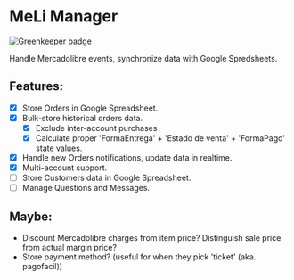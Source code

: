 # MeLi Manager

[![Greenkeeper badge](https://badges.greenkeeper.io/tmilar/meli-manager.svg)](https://greenkeeper.io/)

Handle Mercadolibre events, synchronize data with Google Spredsheets.

## Features:
- [x] Store Orders in Google Spreadsheet.
- [x] Bulk-store historical orders data.
  - [x] Exclude inter-account purchases
  - [x] Calculate  proper 'FormaEntrega' + 'Estado de venta' + 'FormaPago' state values.
- [x] Handle new Orders notifications, update data in realtime.
- [x] Multi-account support.
- [ ] Store Customers data in Google Spreadsheet.
- [ ] Manage Questions and Messages.

## Maybe:
- Discount Mercadolibre charges from item price? Distinguish sale price
 from actual margin price?
- Store payment method? (useful for when they pick 'ticket' (aka. pagofacil))

